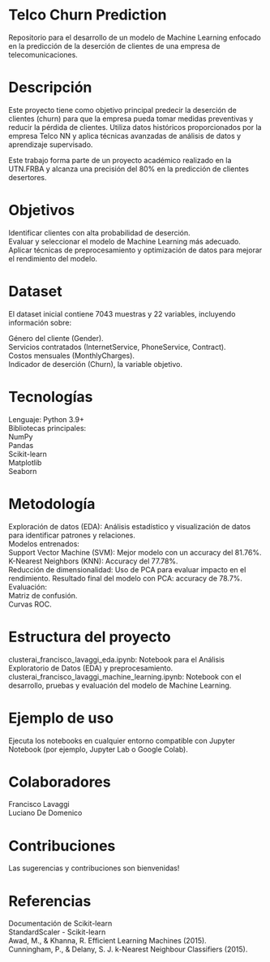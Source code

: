# Telco Churn Prediction
Repositorio para el desarrollo de un modelo de Machine Learning enfocado en la predicción de la deserción de clientes de una empresa de telecomunicaciones.

# Descripción
Este proyecto tiene como objetivo principal predecir la deserción de clientes (churn) para que la empresa pueda tomar medidas preventivas y reducir la pérdida de clientes. Utiliza datos históricos proporcionados por la empresa Telco NN y aplica técnicas avanzadas de análisis de datos y aprendizaje supervisado.

Este trabajo forma parte de un proyecto académico realizado en la UTN.FRBA y alcanza una precisión del 80% en la predicción de clientes desertores.

# Objetivos
Identificar clientes con alta probabilidad de deserción.  
Evaluar y seleccionar el modelo de Machine Learning más adecuado.  
Aplicar técnicas de preprocesamiento y optimización de datos para mejorar el rendimiento del modelo.

# Dataset
El dataset inicial contiene 7043 muestras y 22 variables, incluyendo información sobre:

Género del cliente (Gender).  
Servicios contratados (InternetService, PhoneService, Contract).  
Costos mensuales (MonthlyCharges).  
Indicador de deserción (Churn), la variable objetivo.  

# Tecnologías
Lenguaje: Python 3.9+  
Bibliotecas principales:  
NumPy  
Pandas  
Scikit-learn  
Matplotlib  
Seaborn

# Metodología
Exploración de datos (EDA): Análisis estadístico y visualización de datos para identificar patrones y relaciones.  
Modelos entrenados:  
Support Vector Machine (SVM): Mejor modelo con un accuracy del 81.76%.  
K-Nearest Neighbors (KNN): Accuracy del 77.78%.  
Reducción de dimensionalidad: Uso de PCA para evaluar impacto en el rendimiento. Resultado final del modelo con PCA: accuracy de 78.7%.  
Evaluación:  
Matriz de confusión.  
Curvas ROC.

# Estructura del proyecto
clusterai_francisco_lavaggi_eda.ipynb: Notebook para el Análisis Exploratorio de Datos (EDA) y preprocesamiento.  
clusterai_francisco_lavaggi_machine_learning.ipynb: Notebook con el desarrollo, pruebas y evaluación del modelo de Machine Learning.

# Ejemplo de uso
Ejecuta los notebooks en cualquier entorno compatible con Jupyter Notebook (por ejemplo, Jupyter Lab o Google Colab).

# Colaboradores
Francisco Lavaggi  
Luciano De Domenico

# Contribuciones
Las sugerencias y contribuciones son bienvenidas!

# Referencias
Documentación de Scikit-learn  
StandardScaler - Scikit-learn  
Awad, M., & Khanna, R. Efficient Learning Machines (2015).  
Cunningham, P., & Delany, S. J. k-Nearest Neighbour Classifiers (2015).
